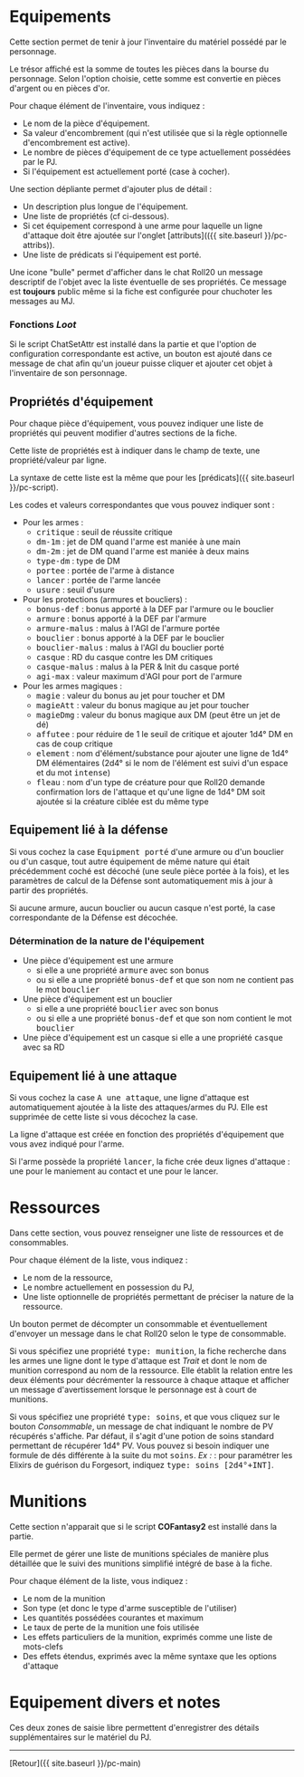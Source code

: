 # Equipements

Cette section permet de tenir à jour l'inventaire du matériel possédé par le personnage.

Le trésor affiché est la somme de toutes les pièces dans la bourse du personnage. Selon l'option choisie, cette somme est convertie en pièces d'argent ou en pièces d'or.

Pour chaque élément de l'inventaire, vous indiquez :
- Le nom de la pièce d'équipement.
- Sa valeur d'encombrement (qui n'est utilisée que si la règle optionnelle d'encombrement est active).
- Le nombre de pièces d'équipement de ce type actuellement possédées par le PJ.
- Si l'équipement est actuellement porté (case à cocher).

Une section dépliante permet d'ajouter plus de détail :
- Un description plus longue de l'équipement.
- Une liste de propriétés (cf ci-dessous).
- Si cet équipement correspond à une arme pour laquelle un ligne d'attaque doit être ajoutée sur l'onglet [attributs](({{ site.baseurl }}/pc-attribs)).
- Une liste de prédicats si l'équipement est porté.

Une icone "bulle" permet d'afficher dans le chat Roll20 un message descriptif de l'objet avec la liste éventuelle de ses propriétés. Ce message est **toujours** public même si la fiche est configurée pour chuchoter les messages au MJ.

### Fonctions _Loot_

Si le script ChatSetAttr est installé dans la partie et que l'option de configuration correspondante est active, un bouton est ajouté dans ce message de chat afin qu'un joueur puisse cliquer et ajouter cet objet à l'inventaire de son personnage.

## Propriétés d'équipement

Pour chaque pièce d'équipement, vous pouvez indiquer une liste de propriétés qui peuvent modifier d'autres sections de la fiche.

Cette liste de propriétés est à indiquer dans le champ de texte, une propriété/valeur par ligne.

La syntaxe de cette liste est la même que pour les [prédicats]({{ site.baseurl }}/pc-script).

Les codes et valeurs correspondantes que vous pouvez indiquer sont :

- Pour les armes :
  - <kbd>critique</kbd> : seuil de réussite critique
  - <kbd>dm-1m</kbd> : jet de DM quand l'arme est maniée à une main
  - <kbd>dm-2m</kbd> : jet de  DM quand l'arme est maniée à deux mains
  - <kbd>type-dm</kbd> : type de DM
  - <kbd>portee</kbd> : portée de l'arme à distance
  - <kbd>lancer</kbd> : portée de l'arme lancée
  - <kbd>usure</kbd> : seuil d'usure
- Pour les protections (armures et boucliers) :
  - <kbd>bonus-def</kbd> : bonus apporté à la DEF par l'armure ou le bouclier
  - <kbd>armure</kbd> : bonus apporté à la DEF par l'armure
  - <kbd>armure-malus</kbd> : malus à l'AGI de l'armure portée
  - <kbd>bouclier</kbd> : bonus apporté à la DEF par le bouclier
  - <kbd>bouclier-malus</kbd> : malus à l'AGI du bouclier porté
  - <kbd>casque</kbd> : RD du casque contre les DM critiques
  - <kbd>casque-malus</kbd> : malus à la PER & Init du casque porté
  - <kbd>agi-max</kbd> : valeur maximum d'AGI pour port de l'armure
- Pour les armes magiques :
  - <kbd>magie</kbd> : valeur du bonus au jet pour toucher et DM
  - <kbd>magieAtt</kbd> : valeur du bonus magique au jet pour toucher
  - <kbd>magieDmg</kbd> : valeur du bonus magique aux DM (peut être un jet de dé)
  - <kbd>affutee</kbd> : pour réduire de 1 le seuil de critique et ajouter 1d4° DM en cas de coup critique
  - <kbd>element</kbd> : nom d'élément/substance pour ajouter une ligne de 1d4° DM élémentaires (2d4° si le nom de l'élément est suivi d'un espace et du mot <kbd>intense</kbd>)
  - <kbd>fleau</kbd> : nom d'un type de créature pour que Roll20 demande confirmation lors de l'attaque et qu'une ligne de 1d4° DM soit ajoutée si la créature ciblée est du même type

## Equipement lié à la défense

Si vous cochez la case <kbd>Equipment porté</kbd> d'une armure ou d'un bouclier ou d'un casque, tout autre équipement de même nature qui était précédemment coché est décoché (une seule pièce portée à la fois), et les paramètres de calcul de la Défense sont automatiquement mis à jour à partir des propriétés.

Si aucune armure, aucun bouclier ou aucun casque n'est porté, la case correspondante de la Défense est décochée.

### Détermination de la nature de l'équipement

- Une pièce d'équipement est une armure
  - si elle a une propriété <kbd>armure</kbd> avec son bonus
  - ou si elle a une propriété <kbd>bonus-def</kbd> et que son nom ne contient pas le mot <kbd>bouclier</kbd>
- Une pièce d'équipement est un bouclier
  - si elle a une propriété <kbd>bouclier</kbd> avec son bonus
  - ou si elle a une propriété <kbd>bonus-def</kbd> et que son nom contient le mot <kbd>bouclier</kbd>
- Une pièce d'équipement est un casque si elle a une propriété <kbd>casque</kbd> avec sa RD

## Equipement lié à une attaque

Si vous cochez la case <kbd>A une attaque</kbd>, une ligne d'attaque est automatiquement ajoutée à la liste des attaques/armes du PJ. Elle est supprimée de cette liste si vous décochez la case.

La ligne d'attaque est créée en fonction des propriétés d'équipement que vous avez indiqué pour l'arme.

Si l'arme possède la propriété <kbd>lancer</kbd>, la fiche crée deux lignes d'attaque : une pour le maniement au contact et une pour le lancer.

# Ressources

Dans cette section, vous pouvez renseigner une liste de ressources et de consommables.

Pour chaque élément de la liste, vous indiquez :
- Le nom de la ressource,
- Le nombre actuellement en possession du PJ,
- Une liste optionnelle de propriétés permettant de préciser la nature de la ressource.

Un bouton permet de décompter un consommable et éventuellement d'envoyer un message dans le chat Roll20 selon le type de consommable.

Si vous spécifiez une propriété <kbd>type: munition</kbd>, la fiche recherche dans les armes une ligne dont le type d'attaque est _Trait_ et dont le nom de munition correspond au nom de la ressource. Elle établit la relation entre les deux éléments pour décrémenter la ressource à chaque attaque et afficher un message d'avertissement lorsque le personnage est à court de munitions.

Si vous spécifiez une propriété <kbd>type: soins</kbd>, et que vous cliquez sur le bouton _Consommable_, un message de chat indiquant le nombre de PV récupérés s'affiche. Par défaut, il s'agit d'une potion de soins standard permettant de récupérer 1d4° PV. Vous pouvez si besoin indiquer une formule de dés différente à la suite du mot <kbd>soins</kbd>. _Ex :_ : pour paramétrer les Elixirs de guérison du Forgesort, indiquez <kbd>type: soins [2d4°+INT]</kbd>.

# Munitions

Cette section n'apparait que si le script **COFantasy2** est installé dans la partie.

Elle permet de gérer une liste de munitions spéciales de manière plus détaillée que le suivi des munitions simplifié intégré de base à la fiche.

Pour chaque élément de la liste, vous indiquez :
- Le nom de la munition
- Son type (et donc le type d'arme susceptible de l'utiliser)
- Les quantités possédées courantes et maximum
- Le taux de perte de la munition une fois utilisée
- Les effets particuliers de la munition, exprimés comme une liste de mots-clefs
- Des effets étendus, exprimés avec la même syntaxe que les options d'attaque

# Equipement divers et notes

Ces deux zones de saisie libre permettent d'enregistrer des détails supplémentaires sur le matériel du PJ.

---

[Retour]({{ site.baseurl }}/pc-main)